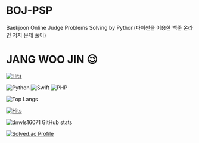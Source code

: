 # BOJ-PSP
Baekjoon Online Judge Problems Solving by Python(파이썬을 이용한 백준 온라인 저지 문제 풀이)

# JANG WOO JIN 😉

[![Hits](https://hits.seeyoufarm.com/api/count/incr/badge.svg?url=https%3A%2F%2Fgithub.com%2Fdnwls16071%2FBOJ-PSP&count_bg=%23DFC20D&title_bg=%23E412E9&icon=&icon_color=%23E7E7E7&title=hits&edge_flat=false)](https://hits.seeyoufarm.com)

![Python](https://img.shields.io/badge/Python-007396.svg?&style=for-the-badge&logo=Python&logoColor=white)
![Swift](https://img.shields.io/badge/Swift-007396.svg?&style=for-the-badge&logo=Swift&logoColor=red)
![PHP](https://img.shields.io/badge/PHP-007396.svg?&style=for-the-badge&logo=PHP&logoColor=blue)

![Top Langs](https://github-readme-stats.vercel.app/api/top-langs/?username=dnwls16071&layout=Demo&theme=compact)

[![Hits](https://hits.seeyoufarm.com/api/count/incr/badge.svg?url=https%3A%2F%2Fgithub.com%2Fdnwls16071%2FBOJ-PSP%2Fedit%2Fmain%2FREADME.md&count_bg=%2379C83D&title_bg=%23555555&icon=&icon_color=%23000000&title=hits&edge_flat=true)](https://hits.seeyoufarm.com)

![dnwls16071 GitHub stats](https://github-readme-stats.vercel.app/api?username=dnwls16071&show_icons=true&theme=synthwave)

[![Solved.ac Profile](http://mazassumnida.wtf/api/v2/generate_badge?boj=dnwls4659)](https://solved.ac/dnwls4659/)
